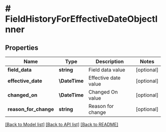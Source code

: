 # # FieldHistoryForEffectiveDateObjectInner

## Properties

Name | Type | Description | Notes
------------ | ------------- | ------------- | -------------
**field_data** | **string** | Field data value | [optional]
**effective_date** | **\DateTime** | Effective date value | [optional]
**changed_on** | **\DateTime** | Changed On value | [optional]
**reason_for_change** | **string** | Reason for change | [optional]

[[Back to Model list]](../../README.md#models) [[Back to API list]](../../README.md#endpoints) [[Back to README]](../../README.md)
